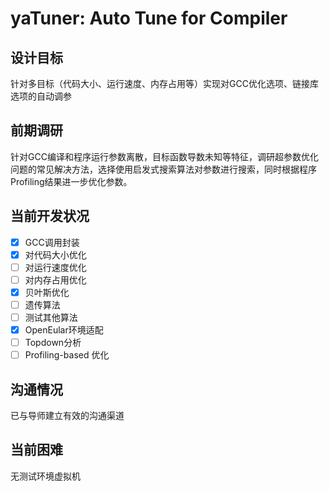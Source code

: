 # yaTuner: Auto Tune for Compiler
## 设计目标
针对多目标（代码大小、运行速度、内存占用等）实现对GCC优化选项、链接库选项的自动调参

## 前期调研
针对GCC编译和程序运行参数离散，目标函数导数未知等特征，调研超参数优化问题的常见解决方法，选择使用启发式搜索算法对参数进行搜索，同时根据程序Profiling结果进一步优化参数。

## 当前开发状况
 - [x] GCC调用封装
 - [x] 对代码大小优化
 - [ ] 对运行速度优化
 - [ ] 对内存占用优化
 - [x] 贝叶斯优化
 - [ ] 遗传算法
 - [ ] 测试其他算法
 - [x] OpenEular环境适配
 - [ ] Topdown分析
 - [ ] Profiling-based 优化

## 沟通情况
已与导师建立有效的沟通渠道

## 当前困难
无测试环境虚拟机